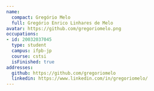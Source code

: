 ```yaml
---
name:
  compact: Gregório Melo
  full: Gregório Enrico Linhares de Melo
avatar: https://github.com/gregoriomelo.png
occupations:
- id: 20032037045
  type: student
  campus: ifpb-jp
  course: cstsi
  isFinished: true
addresses:
  github: https://github.com/gregoriomelo
  linkedin: https://www.linkedin.com/in/gregoriomelo/
---
```

